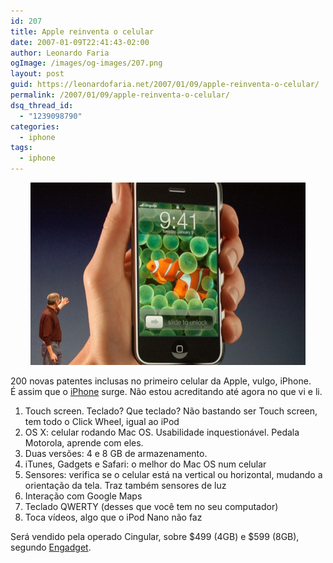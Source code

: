```yaml
---
id: 207
title: Apple reinventa o celular
date: 2007-01-09T22:41:43-02:00
author: Leonardo Faria
ogImage: /images/og-images/207.png
layout: post
guid: https://leonardofaria.net/2007/01/09/apple-reinventa-o-celular/
permalink: /2007/01/09/apple-reinventa-o-celular/
dsq_thread_id:
  - "1239098790"
categories:
  - iphone
tags:
  - iphone
---
```

<center>
  <img src="/wp-content/uploads/2007/01/dsc_0182.jpg" alt="iPhone: você ainda terá um" />
</center>

  
200 novas patentes inclusas no primeiro celular da Apple, vulgo, iPhone.  
É assim que o [iPhone](http://www.apple.com/iphone) surge. Não estou acreditando até agora no que vi e li.

1) Touch screen. Teclado? Que teclado? Não bastando ser Touch screen, tem todo o Click Wheel, igual ao iPod  
2) OS X: celular rodando Mac OS. Usabilidade inquestionável. Pedala Motorola, aprende com eles.  
3) Duas versões: 4 e 8 GB de armazenamento.  
4) iTunes, Gadgets e Safari: o melhor do Mac OS num celular  
5) Sensores: verifica se o celular está na vertical ou horizontal, mudando a orientação da tela. Traz também sensores de luz  
6) Interação com Google Maps  
7) Teclado QWERTY (desses que você tem no seu computador)  
8) Toca vídeos, algo que o iPod Nano não faz

Será vendido pela operado Cingular, sobre $499 (4GB) e $599 (8GB), segundo [Engadget](http://www.engadget.com/2007/01/09/the-apple-iphone/).
